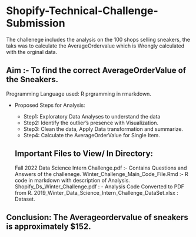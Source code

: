 # Shopify-Technical-Challenge-Submission

The challenege includes the analysis on the 100 shops selling sneakers, the taks was to calculate the AverageOrdervalue which is Wrongly calculated 
with the orginal data.

## Aim :- To find the correct AverageOrderValue of the Sneakers.

Programming Language used: R prgramming in rmarkdown.

- Proposed Steps for Analysis:
  - Step1: Exploratory Data Analyses to understand the data
  - Step2: Identify the outlier’s presence with Visualization.
  - Step3: Clean the data, Apply Data transformation and summarize. 
  - Step4: Calculate the AverageOrderValue for Single Item.
  
  ## Important Files to View/ In Directory:
    Fall 2022 Data Science Intern Challenge.pdf :- Contains Questions and Answers of the challenege.
    Winter_Challenge_Main_Code_File.Rmd :- R code in markdown with description of Analysis.
    Shopify_Ds_Winter_Challenge.pdf : - Analysis Code Converted to PDF from R.
    2019_Winter_Data_Science_Intern_Challenge_DataSet.xlsx : Dataset.
    
## Conclusion: The Averageordervalue of sneakers is approximately $152.
  
  
  
